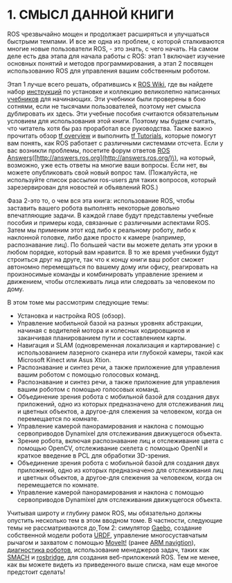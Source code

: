 # 1. СМЫСЛ ДАННОЙ КНИГИ

ROS чрезвычайно мощен и продолжает расширяться и улучшаться быстрыми темпами. И все же одна из проблем, с которой сталкиваются многие новые пользователи ROS, - это знать, с чего начать. На самом деле есть два этапа для начала работы с ROS: этап 1 включает изучение основных понятий и методов программирования, а этап 2 посвящен использованию ROS для управления вашим собственным роботом.

Этап 1 лучше всего решать, обратившись к [ROS Wiki](http://wiki.ros.org/), где вы найдете набор [инструкций](http://wiki.ros.org/indigo/Installation) по установке и коллекцию великолепно написанных [учебников](http://wiki.ros.org/ROS/Tutorials) для начинающих. Эти учебники были проверены в бою сотнями, если не тысячами пользователей, поэтому нет смысла дублировать их здесь. Эти учебные пособия считаются обязательным условием для использования этой книги. Поэтому мы будем считать, что читатель хотя бы раз проработал все руководства. Также важно прочитать обзор [tf overview](http://wiki.ros.org/tf) и выполнить [tf Tutorials](http://wiki.ros.org/tf/Tutorials), которые помогут вам понять, как ROS работает с различными системами отсчета. Если у вас возникли проблемы, посетите форум ответов [ROS Answers](http://answers.ros.org/)\([http://answers.ros.org](http://answers.ros.org/)\), на который, возможно, уже есть ответы на многие ваши вопросы. Если нет, вы можете опубликовать свой новый вопрос там. \(Пожалуйста, не используйте список рассылки ros-users для таких вопросов, который зарезервирован для новостей и объявлений ROS.\)

Фаза 2-это то, о чем вся эта книга: использование ROS, чтобы заставить вашего робота выполнять некоторые довольно впечатляющие задачи. В каждой главе будут представлены учебные пособия и примеры кода, связанные с различными аспектами ROS. Затем мы применим этот код либо к реальному роботу, либо к наклонной головке, либо даже просто к камере \(например, распознавание лиц\). По большей части вы можете делать эти уроки в любом порядке, который вам нравится. В то же время учебники будут строиться друг на друге, так что к концу книги ваш робот сможет автономно перемещаться по вашему дому или офису, реагировать на произносимые команды и комбинировать управление зрением и движением, чтобы отслеживать лица или следовать за человеком по дому.



В этом томе мы рассмотрим следующие темы:

* Установка и настройка ROS \(обзор\).
* Управление мобильной базой на разных уровнях абстракции, начиная с водителей мотора и колесных кодировщиков и заканчивая планированием пути и составлением карты.
* Навигация и SLAM \(одновременная локализация и картирование\) с использованием лазерного сканера или глубокой камеры, такой как Microsoft Kinect или Asus Xtion.
* Распознавание и синтез речи, а также приложение для управления вашим роботом с помощью голосовых команд.
* Распознавание и синтез речи, а также приложение для управления вашим роботом с помощью голосовых команд.
* Объединение зрения робота с мобильной базой для создания двух приложений, одно из которых предназначено для отслеживания лиц и цветных объектов, а другое-для слежения за человеком, когда он перемещается по комнате.
* Управление камерой панорамирования и наклона с помощью сервоприводов Dynamixel для отслеживания движущегося объекта.
* Зрение робота, включая распознавание лиц и отслеживание цвета с помощью OpenCV, отслеживание скелета с помощью OpenNI и краткое введение в PCL для обработки 3D-зрения.
* Объединение зрения робота с мобильной базой для создания двух приложений, одно из которых предназначено для отслеживания лиц и цветных объектов, а другое-для слежения за человеком, когда он перемещается по комнате.
* Управление камерой панорамирования и наклона с помощью сервоприводов Dynamixel для отслеживания движущегося объекта.

Учитывая широту и глубину рамок ROS, мы обязательно должны опустить несколько тем в этом вводном томе. В частности, следующие темы не рассматриваются до[ ](http://moveit.ros.org/)Том 2: симулятор [Gaebo](http://gazebosim.org/), создание собственной модели робота [URDF](http://wiki.ros.org/urdf/Tutorials), управление многосуставчатым рычагом и захватом с помощью [MoveIt!](http://moveit.ros.org/) \(ранее [ARM navig](%20http://wiki.ros.org/arm_navigation)[tion](%20http://wiki.ros.org/arm_navigation)\), [диагностика роботов](http://wiki.ros.org/diagnostics), использование менеджеров задач, таких как[ SMACH](http://wiki.ros.org/executive_smach) и [rosbridge](http://wiki.ros.org/rosbridge_suite), для создания веб-приложений ROS. Тем не менее, как вы можете видеть из приведенного выше списка, нам еще многое предстоит сделать!




